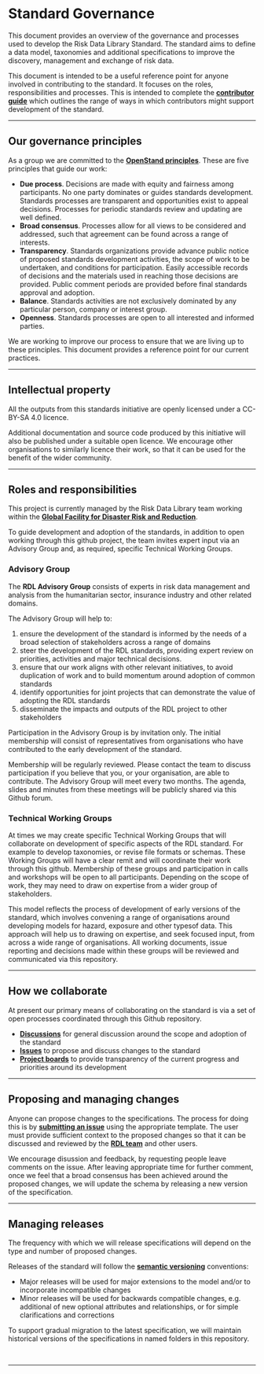 # Standard Governance

This document provides an overview of the governance and processes used to develop the Risk Data Library Standard. The standard aims to define a data model, taxonomies and additional specifications to improve the discovery, management and exchange of risk data.

This document is intended to be a useful reference point for anyone involved in contributing to the standard. It focuses on the roles, responsibilities and processes. This is intended to complete the [**contributor guide**](https://github.com/GFDRR/rdl-standard/blob/main/CONTRIBUTING.md) which outlines the range of ways in which contributors might support development of the standard.

<hr>

## Our governance principles

As a group we are committed to the [**OpenStand principles**](https://open-stand.org/about-us/principles/). These are five principles that guide our work:

- **Due process**. Decisions are made with equity and fairness among participants. No one party dominates or guides standards development. Standards processes are transparent and opportunities exist to appeal decisions. Processes for periodic standards review and updating are well defined.
- **Broad consensus**. Processes allow for all views to be considered and addressed, such that agreement can be found across a range of interests.
- **Transparency**. Standards organizations provide advance public notice of proposed standards development activities, the scope of work to be undertaken, and conditions for participation. Easily accessible records of decisions and the materials used in reaching those decisions are provided. Public comment periods are provided before final standards approval and adoption.
- **Balance**. Standards activities are not exclusively dominated by any particular person, company or interest group.
- **Openness**. Standards processes are open to all interested and informed parties.

We are working to improve our process to ensure that we are living up to these principles. This document provides a reference point for our current practices.

<hr>

## Intellectual property

All the outputs from this standards initiative are openly licensed under a CC-BY-SA 4.0 licence.

Additional documentation and source code produced by this initiative will also be published under a suitable open licence. We encourage other organisations to similarly licence their work, so that it can be used for the benefit of the wider community.

<hr>

## Roles and responsibilities

This project is currently managed by the Risk Data Library team working within the
[**Global Facility for Disaster Risk and Reduction**](https://www.gfdrr.org/en).

To guide development and adoption of the standards, in addition to open working through this github project, the team invites expert input via an Advisory Group and, as
required, specific Technical Working Groups.

### Advisory Group

The **RDL Advisory Group** consists of experts in risk data management and analysis from the humanitarian sector, insurance industry and other related domains.

The Advisory Group will help to:

1. ensure the development of the standard is informed by the needs of a broad selection of stakeholders across a range of domains
1. steer the development of the RDL standards, providing expert review on priorities, activities and major technical decisions.
1. ensure that our work aligns with other relevant initiatives, to avoid duplication of work and to build momentum around adoption of common standards
1. identify opportunities for joint projects that can demonstrate the value of adopting the RDL standards
1. disseminate the impacts and outputs of the RDL project to other stakeholders

Participation in the Advisory Group is by invitation only. The initial membership will consist of representatives from organisations who have contributed to the early development of the standard.

Membership will be regularly reviewed. Please contact the team to discuss participation if you believe that you, or your organisation, are able to contribute.
The Advisory Group will meet every two months. The agenda, slides and minutes from these meetings will be publicly shared via this Github forum.

### Technical Working Groups

At times we may create specific Technical Working Groups that will collaborate on development of specific aspects of the RDL standard. For example to develop taxonomies, or revise file formats or schemas. These Working Groups will have a clear remit and will coordinate their work through this github.
Membership of these groups and participation in calls and workshops will be open to all participants. Depending on the scope of work, they may need to draw on expertise from a wider group of stakeholders.

This model reflects the process of development of early versions of the standard, which involves convening a range of organisations around developing models for hazard, exposure and other typesof data. This approach will help us to drawing on expertise, and seek focused input, from across a wide range of organisations.
All working documents, issue reporting and decisions made within these groups will be reviewed and communicated via this repository.

<hr>

## How we collaborate

At present our primary means of collaborating on the standard is via a set of open processes coordinated through this Github repository.

- [**Discussions**](https://github.com/GFDRR/rdl-standard/discussions) for general discussion around the scope and adoption of the standard
- [**Issues**](https://github.com/GFDRR/rdl-standard/issues) to propose and discuss changes to the standard
- [**Project boards**](https://github.com/GFDRR/rdl-standard/projects) to provide transparency of the current progress and priorities around its development

<hr>

## Proposing and managing changes

Anyone can propose changes to the specifications. The process for doing this is by [**submitting an issue**](https://github.com/GFDRR/rdl-standard/issues) using the appropriate template. The user must provide sufficient context to the proposed changes so that it can be discussed and reviewed by the [**RDL team**](contacts.md#rdl-team) and other users.

We encourage disussion and feedback, by requesting people leave comments on the issue. After leaving appropriate time for further comment, once we feel that a broad consensus has been achieved around the proposed changes, we will update the schema by releasing a new version of the specification.

<hr>

## Managing releases

The frequency with which we will release specifications will depend on the type and number of proposed changes.

Releases of the standard will follow the [**semantic versioning**](https://semver.org/) conventions:

- Major releases will be used for major extensions to the model and/or to incorporate incompatible changes
- Minor releases will be used for backwards compatible changes, e.g. additional of new optional attributes and relationships, or for simple clarifications and corrections

To support gradual migration to the latest specification, we will maintain historical versions of the specifications in named folders in this repository.

<br><hr>
